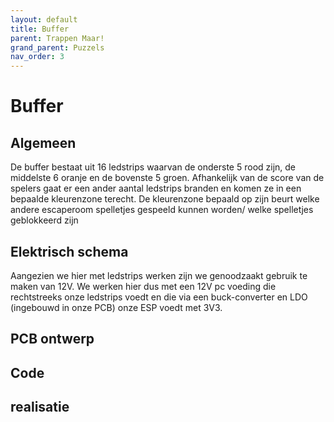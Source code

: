 ```yaml
---
layout: default
title: Buffer
parent: Trappen Maar!
grand_parent: Puzzels
nav_order: 3
---
```

# Buffer
## Algemeen
De buffer bestaat uit 16 ledstrips waarvan de onderste 5 rood zijn, de middelste 6 oranje en de bovenste 5
groen. Afhankelijk van de score van de spelers gaat er een ander aantal ledstrips branden en komen ze in
een bepaalde kleurenzone terecht. De kleurenzone bepaald op zijn beurt welke andere escaperoom spelletjes
gespeeld kunnen worden/ welke spelletjes geblokkeerd zijn
## Elektrisch schema
Aangezien we hier met ledstrips werken zijn we genoodzaakt gebruik te maken van 12V. We werken hier
dus met een 12V pc voeding die rechtstreeks onze ledstrips voedt en die via een buck-converter en LDO
(ingebouwd in onze PCB) onze ESP voedt met 3V3.

## PCB ontwerp

## Code

## realisatie